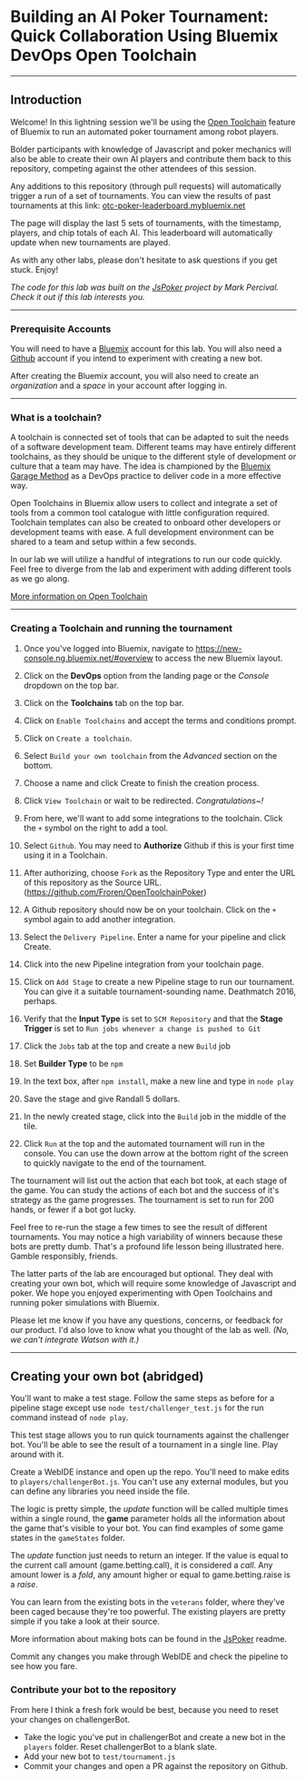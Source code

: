 # Building an AI Poker Tournament: Quick Collaboration Using Bluemix DevOps Open Toolchain
---

## Introduction
Welcome! In this lightning session we'll be using the [Open Toolchain](https://developer.ibm.com/devops-services/2016/06/16/open-toolchain-with-ibm-bluemix-devops-services/) feature of Bluemix to run an automated poker tournament among robot players.

Bolder participants with knowledge of Javascript and poker mechanics will also be able to create their own AI players and contribute them back to this repository, competing against the other attendees of this session.

Any additions to this repository (through pull requests) will automatically trigger a run of a set of tournaments. You can view the results of past tournaments at this link: [otc-poker-leaderboard.mybluemix.net](https://otc-poker-leaderboard.mybluemix.net)

The page will display the last 5 sets of tournaments, with the timestamp, players, and chip totals of each AI. This leaderboard will automatically update when new tournaments are played.

As with any other labs, please don't hesitate to ask questions if you get stuck. Enjoy!

*The code for this lab was built on the [JsPoker](https://github.com/mdp/JsPoker) project by Mark Percival. Check it out if this lab interests you.*

----

### Prerequisite Accounts

You will need to have a [Bluemix](https://www.bluemix.net) account for this lab. You will also need a [Github](https://github.com/) account if you intend to experiment with creating a new bot.

After creating the Bluemix account, you will also need to create an _organization_ and a _space_ in your account after logging in.

--------
### What is a toolchain?
A toolchain is connected set of tools that can be adapted to suit the needs of a software development team. Different teams may have entirely different toolchains, as they should be unique to the different style of development or culture that a team may have. The idea is championed by the [Bluemix Garage Method](https://www.ibm.com/devops/method) as a DevOps practice to deliver code in a more effective way.

Open Toolchains in Bluemix allow users to collect and integrate a set of tools from a common tool catalogue with little configuration required. Toolchain templates can also be created to onboard other developers or development teams with ease. A full development environment can be shared to a team and setup within a few seconds.

In our lab we will utilize a handful of integrations to run our code quickly. Feel free to diverge from the lab and experiment with adding different tools as we go along.

[More information on Open Toolchain](https://www.ibm.com/devops/method/category/tools)

--------

### Creating a Toolchain and running the tournament

1) Once you've logged into Bluemix, navigate to https://new-console.ng.bluemix.net/#overview to access the new Bluemix layout.

2) Click on the **DevOps** option from the landing page or the _Console_ dropdown on the top bar.

3) Click on the **Toolchains** tab on the top bar.

4) Click on `Enable Toolchains` and accept the terms and conditions prompt.

5) Click on `Create a toolchain`.

6) Select `Build your own toolchain` from the _Advanced_ section on the bottom.

7) Choose a name and click Create to finish the creation process.

8) Click `View Toolchain` or wait to be redirected. _Congratulations~!_

9) From here, we'll want to add some integrations to the toolchain. Click the `+` symbol on the right to add a tool.

10) Select `Github`. You may need to **Authorize** Github if this is your first time using it in a Toolchain.

11) After authorizing, choose `Fork` as the Repository Type and enter the URL of this repository as the Source URL. (https://github.com/Froren/OpenToolchainPoker)

12) A Github repository should now be on your toolchain. Click on the `+` symbol again to add another integration.

13) Select the `Delivery Pipeline`. Enter a name for your pipeline and click Create.

14) Click into the new Pipeline integration from your toolchain page.

15) Click on `Add Stage` to create a new Pipeline stage to run our tournament. You can give it a suitable tournament-sounding name. Deathmatch 2016, perhaps.

16) Verify that the **Input Type** is set to `SCM Repository` and that the **Stage Trigger** is set to `Run jobs whenever a change is pushed to Git`

17) Click the `Jobs` tab at the top and create a new `Build` job

18) Set **Builder Type** to be `npm`

19) In the text box, after `npm install`, make a new line and type in `node play`

20) Save the stage and give Randall 5 dollars.

21) In the newly created stage, click into the `Build` job in the middle of the tile.

22) Click `Run` at the top and the automated tournament will run in the console. You can use the down arrow at the bottom right of the screen to quickly navigate to the end of the tournament.

The tournament will list out the action that each bot took, at each stage of the game. You can study the actions of each bot and the success of it's strategy as the game progresses. The tournament is set to run for 200 hands, or fewer if a bot got lucky.

Feel free to re-run the stage a few times to see the result of different tournaments. You may notice a high variability of winners because these bots are pretty dumb. That's a profound life lesson being illustrated here. Gamble responsibly, friends.

The latter parts of the lab are encouraged but optional. They deal with creating your own bot, which will require some knowledge of Javascript and poker. We hope you enjoyed experimenting with Open Toolchains and running poker simulations with Bluemix.

Please let me know if you have any questions, concerns, or feedback for our product. I'd also love to know what you thought of the lab as well. _(No, we can't integrate Watson with it.)_

-----
## Creating your own bot (abridged)

You'll want to make a test stage. Follow the same steps as before for a pipeline stage except use `node test/challenger_test.js` for the run command instead of `node play`.

This test stage allows you to run quick tournaments against the challenger bot. You'll be able to see the result of a tournament in a single line. Play around with it.

Create a WebIDE instance and open up the repo. You'll need to make edits to `players/challengerBot.js`. You can't use any external modules, but you can define any libraries you need inside the file.

The logic is pretty simple, the *update* function will be called multiple times within a single round, the **game** parameter holds all the information about the game that's visible to your bot. You can find examples of some game states in the `gameStates` folder.

The *update* function just needs to return an integer. If the value is equal to the current call amount (game.betting.call), it is considered a *call*. Any amount lower is a *fold*, any amount higher or equal to game.betting.raise is a *raise*.

You can learn from the existing bots in the `veterans` folder, where they've been caged because they're too powerful. The existing players are pretty simple if you take a look at their source.

More information about making bots can be found in the [JsPoker](https://github.com/mdp/JsPoker) readme.

Commit any changes you make through WebIDE and check the pipeline to see how you fare.

### Contribute your bot to the repository

From here I think a fresh fork would be best, because you need to reset your changes on challengerBot.
- Take the logic you've put in challengerBot and create a new bot in the `players` folder. Reset challengerBot to a blank slate.
- Add your new bot to `test/tournament.js`
- Commit your changes and open a PR against the repository on Github.

